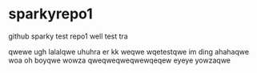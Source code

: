 # sparkyrepo1
github sparky test repo1
well
test
tra  

qwewe
ugh
lalalqwe
uhuhra
er
kk
weqwe wqetestqwe
im ding ahahaqwe 
woa
oh boyqwe
wowza
qweqweqweqwewqeqew
eyeye
yowzaqwe
